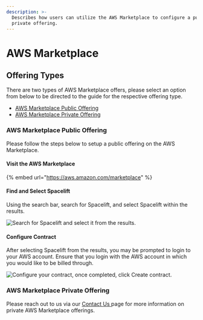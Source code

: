 ```yaml
---
description: >-
  Describes how users can utilize the AWS Marketplace to configure a public or
  private offering.
---
```


# AWS Marketplace

## Offering Types

There are two types of AWS Marketplace offers, please select an option from below to be directed to the guide for the respective offering type.

* [AWS Marketplace Public Offering](aws-marketplace.md#aws-marketplace-public-offering)
* [AWS Marketplace Private Offering](aws-marketplace.md#aws-marketplace-private-offering)

### AWS Marketplace Public Offering

Please follow the steps below to setup a public offering on the AWS Marketplace.

#### Visit the AWS Marketplace

{% embed url="https://aws.amazon.com/marketplace" %}

#### Find and Select Spacelift

Using the search bar, search for Spacelift, and select Spacelift within the results.

![Search for Spacelift and select it from the results.](/assets/images/Screen%20Shot%202022-04-14%20at%2012.57.31%20PM.png)

#### Configure Contract

After selecting Spacelift from the results, you may be prompted to login to your AWS account. Ensure that you login with the AWS account in which you would like to be billed through.

![Configure your contract, once completed, click Create contract.](/assets/images/Screen%20Shot%202022-04-13%20at%209.45.10%20AM.png)

### AWS Marketplace Private Offering

Please reach out to us via our [Contact Us ](https://spacelift.io/contact)page for more information on private AWS Marketplace offerings.
